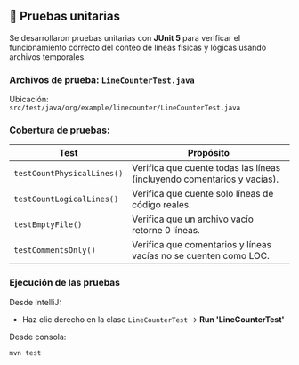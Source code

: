 ## 🧪 Pruebas unitarias

Se desarrollaron pruebas unitarias con **JUnit 5** para verificar el funcionamiento correcto del conteo de líneas físicas y lógicas usando archivos temporales.

### Archivos de prueba: `LineCounterTest.java`

Ubicación:  
`src/test/java/org/example/linecounter/LineCounterTest.java`

### Cobertura de pruebas:

| Test                               | Propósito                                                            |
|------------------------------------|----------------------------------------------------------------------|
| `testCountPhysicalLines()`         | Verifica que cuente todas las líneas (incluyendo comentarios y vacías). |
| `testCountLogicalLines()`          | Verifica que cuente solo líneas de código reales.                   |
| `testEmptyFile()`                  | Verifica que un archivo vacío retorne 0 líneas.                     |
| `testCommentsOnly()`               | Verifica que comentarios y líneas vacías no se cuenten como LOC.    |

### Ejecución de las pruebas

Desde IntelliJ:
- Haz clic derecho en la clase `LineCounterTest` → **Run 'LineCounterTest'**

Desde consola:

```bash
mvn test
